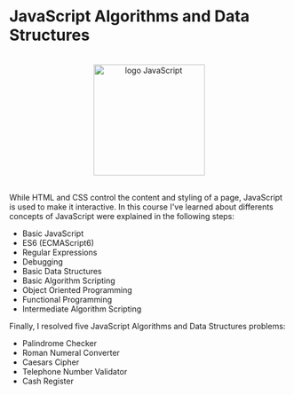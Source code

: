 <h1>JavaScript Algorithms and Data Structures</h1>
<br>
<div align="center">
  <img src="https://okhosting.com/resources/uploads/2019/01/tendencias-javascript-2019.png" alt="logo JavaScript" width="200">
</div>
<br>
<p>While HTML and CSS control the content and styling of a page, JavaScript is used to make it interactive.
In this course I've learned about differents concepts of JavaScript were explained in the following steps:</p>

* Basic JavaScript
* ES6 (ECMAScript6)
* Regular Expressions
* Debugging
* Basic Data Structures
* Basic Algorithm Scripting
* Object Oriented Programming
* Functional Programming
* Intermediate Algorithm Scripting

Finally, I resolved five JavaScript Algorithms and Data Structures problems:

* Palindrome Checker
* Roman Numeral Converter
* Caesars Cipher
* Telephone Number Validator
* Cash Register

